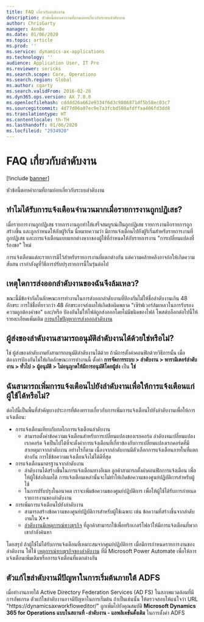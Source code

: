 ```yaml
---
title: FAQ เกี่ยวกับลำดับงาน
description: หัวข้อนี้ตอบคำถามที่ถามบ่อยเกี่ยวกับระบบลำดับงาน
author: ChrisGarty
manager: AnnBe
ms.date: 01/06/2020
ms.topic: article
ms.prod: ''
ms.service: dynamics-ax-applications
ms.technology: ''
audience: Application User, IT Pro
ms.reviewer: sericks
ms.search.scope: Core, Operations
ms.search.region: Global
ms.author: cgarty
ms.search.validFrom: 2016-02-28
ms.dyn365.ops.version: AX 7.0.0
ms.openlocfilehash: cdddd26a662e9334f6d3c9806871df5b58ec03c7
ms.sourcegitcommit: 4d77d06a07ec9e7a3fcbd508afdffaa406fd3dd8
ms.translationtype: HT
ms.contentlocale: th-TH
ms.lasthandoff: 01/06/2020
ms.locfileid: "2934920"
---
```

# <a name="workflow-faq"></a>FAQ เกี่ยวกับลำดับงาน

[!include [banner](../includes/banner.md)]

หัวข้อนี้ตอบคำถามที่ถามบ่อยเกี่ยวกับระบบลำดับงาน

## <a name="why-are-multiple-notifications-received-when-a-work-item-is-rejected"></a>ทำไมได้รับการแจ้งเตือนจำนวนมากเมื่อรายการงานถูกปฏิเสธ?
เมื่อรายการงานถูกปฏิเสธ รายการงานถูกทำให้เสร็จสมบูรณ์เป็นถูกปฏิเสธ รายการงานอีกรายการถูกสร้างขึ้น และถูกกำหนดให้กับผู้ริเริ่ม นี่หมายความว่า มีการแจ้งเตือนไปยังผู้ริเริ่มสำหรับรายการงานที่ถูกปฏิเสธ และการแจ้งเตือนแบบแยกต่างหากของผู้ใช้ที่กำหนดให้กับรายการงาน "การเปลี่ยนแปลงที่ร้องขอ" ใหม่ 

การแจ้งเตือนแต่ละรายการมีไว้สำหรับรายการงานที่แตกต่างกัน แต่ความคล้ายคลึงอาจก่อให้เกิดความสับสน เรากำลังดูที่วิธีการปรับปรุงรายการนี้ในรุ่นต่อไป

## <a name="why-are-my-workflow-exports-failing"></a>เหตุใดการส่งออกลำดับงานของฉันจึงล้มเหลว?
ขณะนี้มีข้อจำกัดในลักษณะการทำงานในการส่งออกลำดับงานที่ป้องกันไม่ให้ชื่อลำดับงานเกิน 48 อักขระ การใช้ชื่อที่ยาวกว่า 48 อักขระอาจส่งผลให้เกิดข้อผิดพลาด "เซิร์ฟเวอร์ล้มเหลวในการรับรองความถูกต้องคำขอ" และ/หรือ ป้องกันไม่ให้ไฟล์ถูกส่งออกโดยไม่มีชนิดของไฟล์ โพสต์บล็อกต่อไปนี้ให้รายละเอียดเพิ่มเติม [การแก้ไขปัญหาการส่งออกลำดับงาน](https://community.dynamics.com/ax/b/elandaxdynamicsaxupgradesanddevelopment/archive/2019/04/10/workflow-export-troubleshooting)

## <a name="can-the-submitter-of-a-workflow-also-approve-the-workflow"></a>ผู้ส่งของลำดับงานสามารถอนุมัติลำดับงานได้ด้วยใช่หรือไม่?
ใช่ ผู้ส่งของลำดับงานยังสามารถอนุมัติลำดับงานได้ด้วย ถ้ามีการตั้งค่าคอนฟิกด้วยวิธีการนั้น เมื่อต้องการป้องกันไม่ให้เกิดลักษณะการทำงานนี้ ตั้งค่า **การจัดการระบบ > ลำดับงาน > พารามิเตอร์ลำดับงาน > ทั่วไป > ผู้อนุมัติ > ไม่อนุญาตให้มีการอนุมัติโดยผู้ส่ง** เป็น **ใช่**

## <a name="can-i-add-alerts-to-workflows-to-provide-notifications-to-users"></a>ฉันสามารถเพิ่มการแจ้งเตือนไปยังลำดับงานเพื่อให้การแจ้งเตือนแก่ผู้ใช้ได้หรือไม่?
ต่อไปนี้เป็นพื้นที่สำคัญบางประการที่ต้องทราบเกี่ยวกับการเพิ่มการแจ้งเตือนไปยังลำดับงานเพื่อให้การแจ้งเตือน:
- การแจ้งเตือนเทียบกับกลไกการแจ้งเตือนลำดับงาน
    - สามารถตั้งค่าข้อความแจ้งเตือนสำหรับการเปลี่ยนแปลงของเรกคอร์ด ลำดับงานเปลี่ยนแปลงเรกคอร์ด จึงเป็นไปได้ที่จะตั้งค่าการแจ้งเตือนที่เกี่ยวข้องกับการเปลี่ยนแปลงเรกคอร์ดที่มีสาเหตุมาจากลำดับงาน อย่างไรก็ตาม เนื่องจากลำดับงานมีตัวเลือกการแจ้งเตือนภายในที่แตกต่างกัน การใช้ข้อความแจ้งเตือนจึงไม่ได้ดีที่สุด
- การแจ้งเตือนมาตรฐานจากลำดับงาน 
    - ลำดับงานได้สร้างขึ้นในการแจ้งเตือนทางอีเมล ลูกค้าสามารถตั้งค่าคอนฟิกการแจ้งเตือน เพื่อให้ผู้ใช้ส่งอีเมลได้ การแจ้งเตือนเหล่านั้นจะไม่ทำให้เกิดข้อความของศูนย์ปฏิบัติการสำหรับผู้ใช้
    - ในการปรับปรุงในอนาคต เราจะเพิ่มข้อความของศูนย์ปฏิบัติการ เพื่อให้ผู้ใช้ได้รับการกำหนดรายการงานของลำดับงาน 
- การเพิ่มการแจ้งเตือนไปยังลำดับงาน
    - สามารถสร้างข้อความของศูนย์ปฏิบัติการสำหรับผู้ใช้เฉพาะ เช่น ข้อความที่สร้างขึ้นจากลำดับงานใน X++
    - [ลำดับงานมีเหตุการณ์ทางธุรกิจ](https://docs.microsoft.com/dynamics365/unified-operations/dev-itpro/business-events/business-events-workflow) ที่ลูกค้าสามารถใช้เพื่อทริกเกอร์โฟลว์ให้มีการแจ้งเตือนที่พวกเขากำลังค้นหา   

โดยสรุป ถ้าผู้ใช้ไม่ได้รับการแจ้งเตือนที่เหมาะสมจากศูนย์ปฏิบัติการ เมื่อมีการกำหนดรายการงานของลำดับงาน ให้ใช้ [เหตุการณ์ทางธุรกิจของลำดับงาน](https://docs.microsoft.com/dynamics365/unified-operations/dev-itpro/business-events/business-events-workflow) ที่มี Microsoft Power Automate เพื่อให้การแจ้งเตือนเพิ่มเติมหรือการแจ้งเตือนที่แตกต่างกัน

## <a name="workflow-editor-has-trouble-starting-under-adfs"></a>ตัวแก้ไขลำดับงานมีปัญหาในการเริ่มต้นภายใต้ ADFS 
เมื่อทำงานภายใต้ Active Directory Federation Services (AD FS) ในสภาพแวดล้อมที่มีการอัพเกรด ตัวแก้ไขลำดับงานอาจมีปัญหาในการเริ่มต้น ถ้าเป็นเช่นนั้น ให้ตรวจสอบให้แน่ใจว่า URL "https://dynamicsaxworkfloweditor/" ถูกเพิ่มไปยังคุณสมบัติ **Microsoft Dynamics 365 for Operations แบบในสถานที่ -ลำดับงาน - แอพลิเคชันดั้งเดิม** ในการตั้งค่า ADFS
